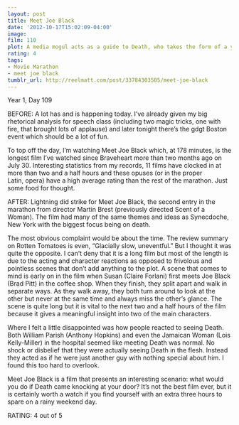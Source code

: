 ```yaml
---
layout: post
title: Meet Joe Black
date: '2012-10-17T15:02:09-04:00'
image: 
film: 110
plot: A media mogul acts as a guide to Death, who takes the form of a young man to learn about life on Earth and in the process, fall in love with his guide’s daughter.
rating: 4
tags:
- Movie Marathon
- meet joe black
tumblr_url: http://reelmatt.com/post/33784303505/meet-joe-black
---
```


Year 1, Day 109

BEFORE: A lot has and is happening today. I’ve already given my big rhetorical analysis for speech class (including two magic tricks, one with fire, that brought lots of applause) and later tonight there’s the gdgt Boston event which should be a lot of fun.

To top off the day, I’m watching Meet Joe Black which, at 178 minutes, is the longest film I’ve watched since Braveheart more than two months ago on July 30. Interesting statistics from my records, 11 films have clocked in at more than two and a half hours and these opuses (or in the proper Latin, opera) have a high average rating than the rest of the marathon. Just some food for thought.

AFTER: Lightning did strike for Meet Joe Black, the second entry in the marathon from director Martin Brest (previously directed Scent of a Woman). The film had many of the same themes and ideas as Synecdoche, New York with the biggest focus being on death.

The most obvious complaint would be about the time. The review summary on Rotten Tomatoes is even, “Glacially slow, uneventful.” But I thought it was quite the opposite. I can’t deny that it is a long film but most of the length is due to the acting and character reactions as opposed to frivolous and pointless scenes that don’t add anything to the plot. A scene that comes to mind is early on in the film when Susan (Claire Forlani) first meets Joe Black (Brad Pitt) in the coffee shop. When they finish, they split apart and walk in separate ways. As they walk away, they both turn around to look at the other but never at the same time and always miss the other’s glance. The scene is quite long but it is vital to the next two and a half hours of the film because it gives a meaningful insight into two of the main characters.

Where I felt a little disappointed was how people reacted to seeing Death. Both William Parish (Anthony Hopkins) and even the Jamaican Woman (Lois Kelly-Miller) in the hospital seemed like meeting Death was normal. No shock or disbelief that they were actually seeing Death in the flesh. Instead they acted as if he were just another guy with nothing special about him. I found this too hard to overlook.

Meet Joe Black is a film that presents an interesting scenario: what would you do if Death came knocking at your door? It’s not the best film ever, but it is certainly worth a watch if you find yourself with an extra three hours to spare on a rainy weekend day.

RATING: 4 out of 5
